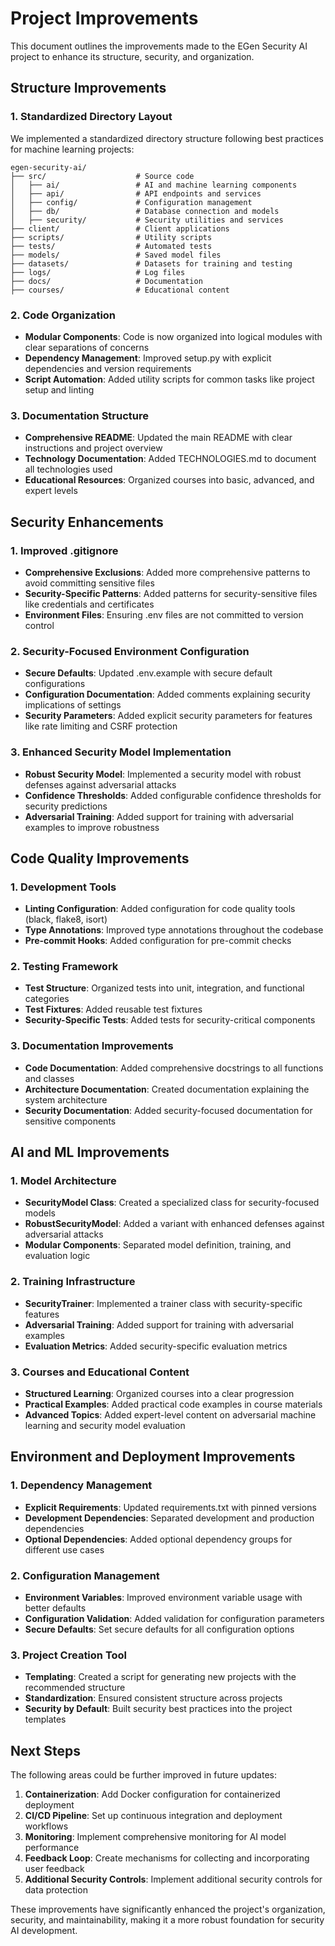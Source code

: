 # Project Improvements

This document outlines the improvements made to the EGen Security AI project to enhance its structure, security, and organization.

## Structure Improvements

### 1. Standardized Directory Layout

We implemented a standardized directory structure following best practices for machine learning projects:

```
egen-security-ai/
├── src/                    # Source code
│   ├── ai/                 # AI and machine learning components
│   ├── api/                # API endpoints and services
│   ├── config/             # Configuration management
│   ├── db/                 # Database connection and models
│   ├── security/           # Security utilities and services
├── client/                 # Client applications
├── scripts/                # Utility scripts
├── tests/                  # Automated tests
├── models/                 # Saved model files
├── datasets/               # Datasets for training and testing
├── logs/                   # Log files
├── docs/                   # Documentation
├── courses/                # Educational content
```

### 2. Code Organization

- **Modular Components**: Code is now organized into logical modules with clear separations of concerns
- **Dependency Management**: Improved setup.py with explicit dependencies and version requirements
- **Script Automation**: Added utility scripts for common tasks like project setup and linting

### 3. Documentation Structure

- **Comprehensive README**: Updated the main README with clear instructions and project overview
- **Technology Documentation**: Added TECHNOLOGIES.md to document all technologies used
- **Educational Resources**: Organized courses into basic, advanced, and expert levels

## Security Enhancements

### 1. Improved .gitignore

- **Comprehensive Exclusions**: Added more comprehensive patterns to avoid committing sensitive files
- **Security-Specific Patterns**: Added patterns for security-sensitive files like credentials and certificates
- **Environment Files**: Ensuring .env files are not committed to version control

### 2. Security-Focused Environment Configuration

- **Secure Defaults**: Updated .env.example with secure default configurations
- **Configuration Documentation**: Added comments explaining security implications of settings
- **Security Parameters**: Added explicit security parameters for features like rate limiting and CSRF protection

### 3. Enhanced Security Model Implementation

- **Robust Security Model**: Implemented a security model with robust defenses against adversarial attacks
- **Confidence Thresholds**: Added configurable confidence thresholds for security predictions
- **Adversarial Training**: Added support for training with adversarial examples to improve robustness

## Code Quality Improvements

### 1. Development Tools

- **Linting Configuration**: Added configuration for code quality tools (black, flake8, isort)
- **Type Annotations**: Improved type annotations throughout the codebase
- **Pre-commit Hooks**: Added configuration for pre-commit checks

### 2. Testing Framework

- **Test Structure**: Organized tests into unit, integration, and functional categories
- **Test Fixtures**: Added reusable test fixtures
- **Security-Specific Tests**: Added tests for security-critical components

### 3. Documentation Improvements

- **Code Documentation**: Added comprehensive docstrings to all functions and classes
- **Architecture Documentation**: Created documentation explaining the system architecture
- **Security Documentation**: Added security-focused documentation for sensitive components

## AI and ML Improvements

### 1. Model Architecture

- **SecurityModel Class**: Created a specialized class for security-focused models
- **RobustSecurityModel**: Added a variant with enhanced defenses against adversarial attacks
- **Modular Components**: Separated model definition, training, and evaluation logic

### 2. Training Infrastructure

- **SecurityTrainer**: Implemented a trainer class with security-specific features
- **Adversarial Training**: Added support for training with adversarial examples
- **Evaluation Metrics**: Added security-specific evaluation metrics

### 3. Courses and Educational Content

- **Structured Learning**: Organized courses into a clear progression
- **Practical Examples**: Added practical code examples in course materials
- **Advanced Topics**: Added expert-level content on adversarial machine learning and security model evaluation

## Environment and Deployment Improvements

### 1. Dependency Management

- **Explicit Requirements**: Updated requirements.txt with pinned versions
- **Development Dependencies**: Separated development and production dependencies
- **Optional Dependencies**: Added optional dependency groups for different use cases

### 2. Configuration Management

- **Environment Variables**: Improved environment variable usage with better defaults
- **Configuration Validation**: Added validation for configuration parameters
- **Secure Defaults**: Set secure defaults for all configuration options

### 3. Project Creation Tool

- **Templating**: Created a script for generating new projects with the recommended structure
- **Standardization**: Ensured consistent structure across projects
- **Security by Default**: Built security best practices into the project templates

## Next Steps

The following areas could be further improved in future updates:

1. **Containerization**: Add Docker configuration for containerized deployment
2. **CI/CD Pipeline**: Set up continuous integration and deployment workflows
3. **Monitoring**: Implement comprehensive monitoring for AI model performance
4. **Feedback Loop**: Create mechanisms for collecting and incorporating user feedback
5. **Additional Security Controls**: Implement additional security controls for data protection

These improvements have significantly enhanced the project's organization, security, and maintainability, making it a more robust foundation for security AI development. 
